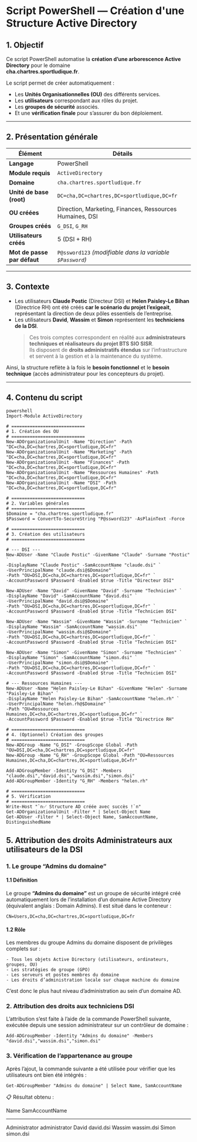 # Script PowerShell — Création d'une Structure Active Directory

## 1. Objectif

Ce script PowerShell automatise la **création d’une arborescence Active Directory** pour le domaine  
**cha.chartres.sportludique.fr**.  

Le script permet de créer automatiquement :
- Les **Unités Organisationnelles (OU)** des différents services.  
- Les **utilisateurs** correspondant aux rôles du projet.  
- Les **groupes de sécurité** associés.  
- Et une **vérification finale** pour s’assurer du bon déploiement.

---

## 2. Présentation générale

| Élément                     | Détails                                                                 |
|-----------------------------|--------------------------------------------------------------------------|
| **Langage**                 | PowerShell                                                              |
| **Module requis**           | `ActiveDirectory`                                                       |
| **Domaine**                 | `cha.chartres.sportludique.fr`                                          |
| **Unité de base (root)**    | `DC=cha,DC=chartres,DC=sportludique,DC=fr`                              |
| **OU créées**               | Direction, Marketing, Finances, Ressources Humaines, DSI                |
| **Groupes créés**           | `G_DSI`, `G_RH`                                                         |
| **Utilisateurs créés**      | 5 (DSI + RH)                                                            |
| **Mot de passe par défaut** | `P@ssword123` *(modifiable dans la variable `$Password`)*               |

---

## 3. Contexte

- Les utilisateurs **Claude Postic** (Directeur DSI) et **Helen Paisley-Le Bihan** (Directrice RH) ont été créés **car le scénario du projet l’exigeait**, représentant la direction de deux pôles essentiels de l’entreprise.  
- Les utilisateurs **David**, **Wassim** et **Simon** représentent les **techniciens de la DSI**.  
  > Ces trois comptes correspondent en réalité aux **administrateurs techniques et réalisateurs du projet BTS SIO SISR**.  
  Ils disposent de **droits administratifs étendus** sur l’infrastructure et servent à la gestion et à la maintenance du système.

Ainsi, la structure reflète à la fois le **besoin fonctionnel** et le **besoin technique** (accès administrateur pour les concepteurs du projet).

---

## 4. Contenu du script

```
powershell
Import-Module ActiveDirectory

# ============================
# 1. Création des OU
# ============================
New-ADOrganizationalUnit -Name "Direction" -Path "DC=cha,DC=chartres,DC=sportludique,DC=fr"
New-ADOrganizationalUnit -Name "Marketing" -Path "DC=cha,DC=chartres,DC=sportludique,DC=fr"
New-ADOrganizationalUnit -Name "Finances" -Path "DC=cha,DC=chartres,DC=sportludique,DC=fr"
New-ADOrganizationalUnit -Name "Ressources Humaines" -Path "DC=cha,DC=chartres,DC=sportludique,DC=fr"
New-ADOrganizationalUnit -Name "DSI" -Path "DC=cha,DC=chartres,DC=sportludique,DC=fr"

# ============================
# 2. Variables générales
# ============================
$Domaine = "cha.chartres.sportludique.fr"
$Password = ConvertTo-SecureString "P@ssword123" -AsPlainText -Force

# ============================
# 3. Création des utilisateurs
# ============================

# --- DSI ---
New-ADUser -Name "Claude Postic" -GivenName "Claude" -Surname "Postic" `
-DisplayName "Claude Postic" -SamAccountName "claude.dsi" `
-UserPrincipalName "claude.dsi@$Domaine" `
-Path "OU=DSI,DC=cha,DC=chartres,DC=sportludique,DC=fr" `
-AccountPassword $Password -Enabled $true -Title "Directeur DSI"

New-ADUser -Name "David" -GivenName "David" -Surname "Technicien" `
-DisplayName "David" -SamAccountName "david.dsi" `
-UserPrincipalName "david.dsi@$Domaine" `
-Path "OU=DSI,DC=cha,DC=chartres,DC=sportludique,DC=fr" `
-AccountPassword $Password -Enabled $true -Title "Technicien DSI"

New-ADUser -Name "Wassim" -GivenName "Wassim" -Surname "Technicien" `
-DisplayName "Wassim" -SamAccountName "wassim.dsi" `
-UserPrincipalName "wassim.dsi@$Domaine" `
-Path "OU=DSI,DC=cha,DC=chartres,DC=sportludique,DC=fr" `
-AccountPassword $Password -Enabled $true -Title "Technicien DSI"

New-ADUser -Name "Simon" -GivenName "Simon" -Surname "Technicien" `
-DisplayName "Simon" -SamAccountName "simon.dsi" `
-UserPrincipalName "simon.dsi@$Domaine" `
-Path "OU=DSI,DC=cha,DC=chartres,DC=sportludique,DC=fr" `
-AccountPassword $Password -Enabled $true -Title "Technicien DSI"

# --- Ressources Humaines ---
New-ADUser -Name "Helen Paisley-Le Bihan" -GivenName "Helen" -Surname "Paisley-Le Bihan" `
-DisplayName "Helen Paisley-Le Bihan" -SamAccountName "helen.rh" `
-UserPrincipalName "helen.rh@$Domaine" `
-Path "OU=Ressources Humaines,DC=cha,DC=chartres,DC=sportludique,DC=fr" `
-AccountPassword $Password -Enabled $true -Title "Directrice RH"

# ============================
# 4. (Optionnel) Création des groupes
# ============================
New-ADGroup -Name "G_DSI" -GroupScope Global -Path "OU=DSI,DC=cha,DC=chartres,DC=sportludique,DC=fr"
New-ADGroup -Name "G_RH" -GroupScope Global -Path "OU=Ressources Humaines,DC=cha,DC=chartres,DC=sportludique,DC=fr"

Add-ADGroupMember -Identity "G_DSI" -Members "claude.dsi","david.dsi","wassim.dsi","simon.dsi"
Add-ADGroupMember -Identity "G_RH" -Members "helen.rh"

# ============================
# 5. Vérification
# ============================
Write-Host "`n✅ Structure AD créée avec succès !`n"
Get-ADOrganizationalUnit -Filter * | Select-Object Name
Get-ADUser -Filter * | Select-Object Name, SamAccountName, DistinguishedName
```

## 5. Attribution des droits Administrateurs aux utilisateurs de la DSI

### 1. Le groupe “Admins du domaine”

#### 1.1 Définition

Le groupe **“Admins du domaine”** est un groupe de sécurité intégré créé automatiquement lors de l’installation d’un domaine Active Directory (équivalent anglais : Domain Admins).
Il est situé dans le conteneur :

```
CN=Users,DC=cha,DC=chartres,DC=sportludique,DC=fr
```

#### 1.2 Rôle

Les membres du groupe Admins du domaine disposent de privilèges complets sur :

    - Tous les objets Active Directory (utilisateurs, ordinateurs, groupes, OU)
    - Les stratégies de groupe (GPO)
    - Les serveurs et postes membres du domaine
    - Les droits d’administration locale sur chaque machine du domaine

C’est donc le plus haut niveau d’administration au sein d’un domaine AD.

### 2. Attribution des droits aux techniciens DSI

L’attribution s’est faite à l’aide de la commande PowerShell suivante, exécutée depuis une session administrateur sur un contrôleur de domaine :

```
Add-ADGroupMember -Identity "Admins du domaine" -Members "david.dsi","wassim.dsi","simon.dsi"
```

### 3. Vérification de l’appartenance au groupe

Après l’ajout, la commande suivante a été utilisée pour vérifier que les utilisateurs ont bien été intégrés :

```
Get-ADGroupMember "Admins du domaine" | Select Name, SamAccountName
```

📋 Résultat obtenu :

Name           SamAccountName
----           ---------------
Administrator  administrator
David          david.dsi
Wassim         wassim.dsi
Simon          simon.dsi
